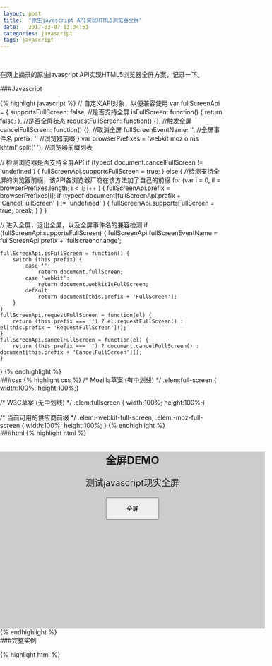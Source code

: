 ```yaml
---
 layout: post
 title:  "原生javascript API实现HTML5浏览器全屏"
 date:   2017-03-07 13:34:51
 categories: javascript
 tags: javascript
---
```


<br>

在网上摘录的原生javascript API实现HTML5浏览器全屏方案，记录一下。
<!-- more -->

###Javascript

{% highlight javascript %}
// 自定义API对象，以便兼容使用
var fullScreenApi = {
    supportsFullScreen: false, //是否支持全屏
    isFullScreen: function() { return false; }, //是否全屏状态
    requestFullScreen: function() {}, //触发全屏
    cancelFullScreen: function() {}, //取消全屏
    fullScreenEventName: '', //全屏事件名
    prefix: '' //浏览器前缀
}
var browserPrefixes = 'webkit moz o ms khtml'.split(' '); //浏览器前缀列表

// 检测浏览器是否支持全屏API
if (typeof document.cancelFullScreen != 'undefined') {
    fullScreenApi.supportsFullScreen = true;
} else {
    //检测支持全屏的浏览器前缀，该API各浏览器厂商在该方法加了自己的前缀
    for (var i = 0, il = browserPrefixes.length; i < il; i++ ) {
        fullScreenApi.prefix = browserPrefixes[i];
        if (typeof document[fullScreenApi.prefix + 'CancelFullScreen' ] != 'undefined' ) {
            fullScreenApi.supportsFullScreen = true;
            break;
        }
    }
}

// 进入全屏，退出全屏，以及全屏事件名的兼容检测
if (fullScreenApi.supportsFullScreen) {
    fullScreenApi.fullScreenEventName = fullScreenApi.prefix + 'fullscreenchange';

    fullScreenApi.isFullScreen = function() {
        switch (this.prefix) {
            case '':
                return document.fullScreen;
            case 'webkit':
                return document.webkitIsFullScreen;
            default:
                return document[this.prefix + 'FullScreen'];
        }
    }
    fullScreenApi.requestFullScreen = function(el) {
        return (this.prefix === '') ? el.requestFullScreen() : el[this.prefix + 'RequestFullScreen']();
    }
    fullScreenApi.cancelFullScreen = function(el) {
        return (this.prefix === '') ? document.cancelFullScreen() : document[this.prefix + 'CancelFullScreen']();
    }
}
{% endhighlight %}
<br>
###css
{% highlight css %}
/* Mozilla草案 (有中划线) */
.elem:full-screen { width:100%; height:100%;}

/* W3C草案 (无中划线) */
.elem:fullscreen { width:100%; height:100%;}

/* 当前可用的供应商前缀 */
.elem:-webkit-full-screen,
.elem:-moz-full-screen { width:100%; height:100%; }
{% endhighlight %}
<br>
###html
{% highlight html %}

<div id="elem" class="elem">
    <h1>全屏DEMO</h1>
    <p>测试javascript现实全屏</p>
    <button id="btn">全屏</button>
</div>
{% endhighlight %}

<br>
###完整实例

{% highlight html %}
<!DOCTYPE html>
<html>
<head>
    <meta name="viewport" content="width=device-width,initial-scale=1">
    <title>全屏</title>
	<style type="text/css">
		html, body {
		   width: 100%;
		   height: 100%;
		   margin: 0;
		   padding: 0;
		}
		.elem {
		   width: 600px;
		   height: 400px;
		   /*line-height: 400px;*/
		   background: #ccc;
		   font-size: 20px;
		   text-align: center;
		}
		/*.elem * {
		   line-height: normal;
		}*/
		h1 {
		   font-size: 24px;
		}
		button {
		   display: inline-block;
		   height: 50px;
		   width: 120px;
		}
		/* Mozilla草案 (有中划线) */
		.elem:full-screen { width:100%; height:100%;}

		/* W3C草案 (无中划线) */
		.elem:fullscreen { width:100%; height:100%;}

		/* 当前可用的供应商前缀 */
		.elem:-webkit-full-screen,
		.elem:-moz-full-screen { width:100%; height:100%; }
    </style>
</head>
<body>
    <div id="elem" class="elem">
        <h1>全屏DEMO</h1>
        <p>测试javascript现实全屏</p>
        <button id="btn">全屏</button>
    </div>

<script type="text/javascript">
    // 自定义API对象，以便兼容使用
    var fullScreenApi = {
        supportsFullScreen: false, //是否支持全屏
        isFullScreen: function() { return false; }, //是否全屏状态
        requestFullScreen: function() {}, //触发全屏
        cancelFullScreen: function() {}, //取消全屏
        fullScreenEventName: '', //全屏事件名
        prefix: '' //浏览器前缀
    }
    var browserPrefixes = 'webkit moz o ms khtml'.split(' '); //浏览器前缀列表

    // 检测浏览器是否支持全屏API
    if (typeof document.cancelFullScreen != 'undefined') {
        fullScreenApi.supportsFullScreen = true;
    } else {
        //检测支持全屏的浏览器前缀，该API各浏览器厂商在该方法加了自己的前缀
        for (var i = 0, il = browserPrefixes.length; i < il; i++ ) {
            fullScreenApi.prefix = browserPrefixes[i];
            if (typeof document[fullScreenApi.prefix + 'CancelFullScreen' ] != 'undefined' ) {
                fullScreenApi.supportsFullScreen = true;
                break;
            }
        }
    }

    // 进入全屏，退出全屏，以及全屏事件名的兼容检测
    if (fullScreenApi.supportsFullScreen) {
        fullScreenApi.fullScreenEventName = fullScreenApi.prefix + 'fullscreenchange';

        fullScreenApi.isFullScreen = function() {
            switch (this.prefix) {
                case '':
                    return document.fullScreen;
                case 'webkit':
                    return document.webkitIsFullScreen;
                default:
                    return document[this.prefix + 'FullScreen'];
            }
        }
        fullScreenApi.requestFullScreen = function(el) {
            return (this.prefix === '') ? el.requestFullScreen() : el[this.prefix + 'RequestFullScreen']();
        }
        fullScreenApi.cancelFullScreen = function(el) {
            return (this.prefix === '') ? document.cancelFullScreen() : document[this.prefix + 'CancelFullScreen']();
        }
    }

    var elem = document.getElementById('elem');

    var btn = document.getElementById('btn');
    btn.addEventListener('click', function(event) {
        // console.info(event.target);
        if (fullScreenApi.isFullScreen()) {
            event.target.innerHTML = '全屏';
            fullScreenApi.cancelFullScreen(elem);
        } else {
            event.target.innerHTML = '退出全屏';
            fullScreenApi.requestFullScreen(elem);
        }
    }, false);

</script>
</body>
</html>
{% endhighlight %}

